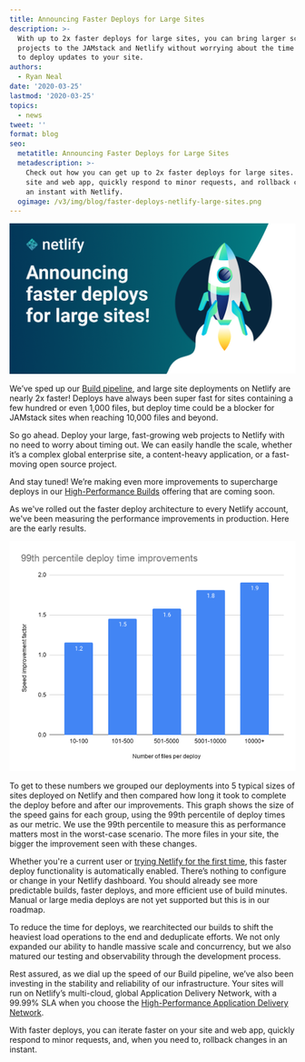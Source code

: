 ```yaml
---
title: Announcing Faster Deploys for Large Sites
description: >-
  With up to 2x faster deploys for large sites, you can bring larger scale
  projects to the JAMstack and Netlify without worrying about the time it takes
  to deploy updates to your site.
authors:
  - Ryan Neal
date: '2020-03-25'
lastmod: '2020-03-25'
topics:
  - news
tweet: ''
format: blog
seo:
  metatitle: Announcing Faster Deploys for Large Sites
  metadescription: >-
    Check out how you can get up to 2x faster deploys for large sites. Iterate faster on your
    site and web app, quickly respond to minor requests, and rollback changes in
    an instant with Netlify.
  ogimage: /v3/img/blog/faster-deploys-netlify-large-sites.png
---
```

![Announcing Faster Deploys for Large Sites on Netlify](/v3/img/blog/faster-deploys-netlify-large-sites-no-cta.png)

We’ve sped up our [Build pipeline](https://www.netlify.com/products/build/), and large site deployments on Netlify are nearly 2x faster! Deploys have always been super fast for sites containing a few hundred or even 1,000 files, but deploy time could be a blocker for JAMstack sites when reaching 10,000 files and beyond.

So go ahead. Deploy your large, fast-growing web projects to Netlify with no need to worry about timing out. We can easily handle the scale, whether it’s a complex global enterprise site, a content-heavy application, or a fast-moving open source project.

And stay tuned! We’re making even more improvements to supercharge deploys in our [High-Performance Builds](https://www.netlify.com/enterprise/) offering that are coming soon.

As we've rolled out the faster deploy architecture to every Netlify account, we've been measuring the performance improvements in production. Here are the early results.

![99th percentile deploy time improvements chart](/v3/img/blog/99th-percentile-deploy-time-improvements-chart.png)

To get to these numbers we grouped our deployments into 5 typical sizes of sites deployed on Netlify and then compared how long it took to complete the deploy before and after our improvements. This graph shows the size of the speed gains for each group, using the 99th percentile of deploy times as our metric. We use the 99th percentile to measure this as performance matters most in the worst-case scenario. The more files in your site, the bigger the improvement seen with these changes.

Whether you're a current user or [trying Netlify for the first time](https://app.netlify.com/signup), this faster deploy functionality is automatically enabled. There’s nothing to configure or change in your Netlify dashboard. You should already see more predictable builds, faster deploys, and more efficient use of build minutes. Manual or large media deploys are not yet supported but this is in our roadmap.

To reduce the time for deploys, we rearchitected our builds to shift the heaviest load operations to the end and deduplicate efforts. We not only expanded our ability to handle massive scale and concurrency, but we also matured our testing and observability through the development process.

Rest assured, as we dial up the speed of our Build pipeline, we’ve also been investing in the stability and reliability of our infrastructure. Your sites will run on Netlify’s multi-cloud, global Application Delivery Network, with a 99.99% SLA when you choose the [High-Performance Application Delivery Network](https://www.netlify.com/enterprise/).

With faster deploys, you can iterate faster on your site and web app, quickly respond to minor requests, and, when you need to, rollback changes in an instant.
